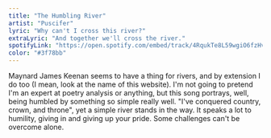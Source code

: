 ```yaml
---
title: "The Humbling River"
artist: "Puscifer"
lyric: "Why can't I cross this river?"
extraLyric: "And together we'll cross the river."
spotifyLink: "https://open.spotify.com/embed/track/4RqukTe8L59wgiO6fzHvzf"
color: "#3f78bb"
---
```


Maynard James Keenan seems to have a thing for rivers, and by extension I do too (I mean, look at the name of this website). I'm not going to pretend I'm an expert at poetry analysis or anything, but this song portrays, well, being humbled by something so simple really well. "I've conquered country, crown, and throne", yet a simple river stands in the way. It speaks a lot to humility, giving in and giving up your pride. Some challenges can't be overcome alone.
